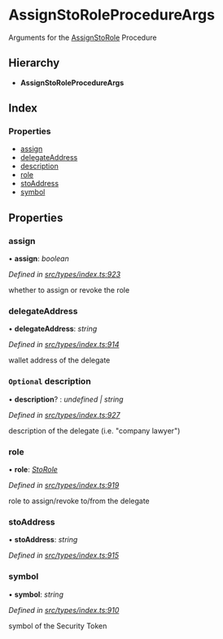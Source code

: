# AssignStoRoleProcedureArgs

Arguments for the [AssignStoRole](../enums/_types_index_.proceduretype.md#assignstorole) Procedure

## Hierarchy

* **AssignStoRoleProcedureArgs**

## Index

### Properties

* [assign](_types_index_.assignstoroleprocedureargs.md#assign)
* [delegateAddress](_types_index_.assignstoroleprocedureargs.md#delegateaddress)
* [description](_types_index_.assignstoroleprocedureargs.md#optional-description)
* [role](_types_index_.assignstoroleprocedureargs.md#role)
* [stoAddress](_types_index_.assignstoroleprocedureargs.md#stoaddress)
* [symbol](_types_index_.assignstoroleprocedureargs.md#symbol)

## Properties

### assign

• **assign**: _boolean_

_Defined in_ [_src/types/index.ts:923_](https://github.com/PolymathNetwork/polymath-sdk/blob/e8bbc1e/src/types/index.ts#L923)

whether to assign or revoke the role

### delegateAddress

• **delegateAddress**: _string_

_Defined in_ [_src/types/index.ts:914_](https://github.com/PolymathNetwork/polymath-sdk/blob/e8bbc1e/src/types/index.ts#L914)

wallet address of the delegate

### `Optional` description

• **description**? : _undefined \| string_

_Defined in_ [_src/types/index.ts:927_](https://github.com/PolymathNetwork/polymath-sdk/blob/e8bbc1e/src/types/index.ts#L927)

description of the delegate \(i.e. "company lawyer"\)

### role

• **role**: [_StoRole_](../enums/_types_index_.storole.md)

_Defined in_ [_src/types/index.ts:919_](https://github.com/PolymathNetwork/polymath-sdk/blob/e8bbc1e/src/types/index.ts#L919)

role to assign/revoke to/from the delegate

### stoAddress

• **stoAddress**: _string_

_Defined in_ [_src/types/index.ts:915_](https://github.com/PolymathNetwork/polymath-sdk/blob/e8bbc1e/src/types/index.ts#L915)

### symbol

• **symbol**: _string_

_Defined in_ [_src/types/index.ts:910_](https://github.com/PolymathNetwork/polymath-sdk/blob/e8bbc1e/src/types/index.ts#L910)

symbol of the Security Token

